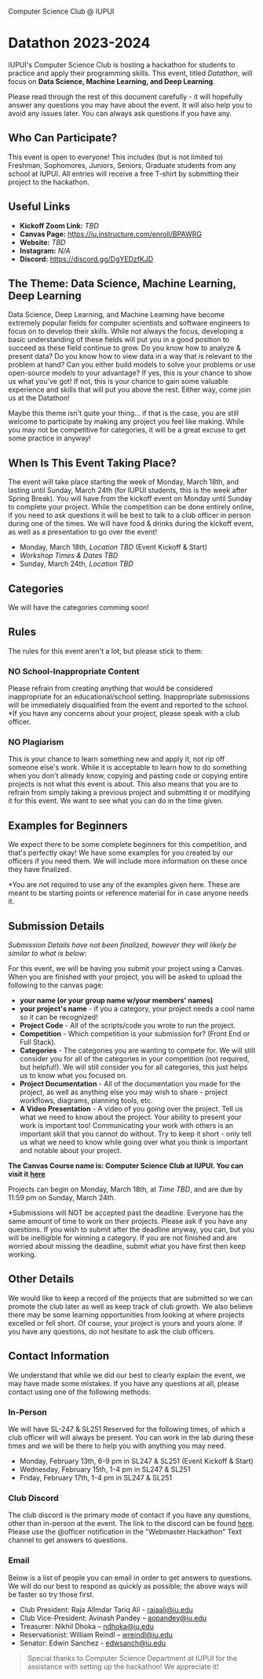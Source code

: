 Computer Science Club @ IUPUI
# Datathon 2023-2024

IUPUI's Computer Science Club is hosting a hackathon for students to practice and apply their programming skills. This event, titled *Datathon*, will focus on **Data Science, Machine Learning, and Deep Learning**.

Please read through the rest of this document carefully - it will hopefully answer any questions you may have about the event. It will also help you to avoid any issues later. You can always ask questions if you have any.

## Who Can Participate?

This event is open to everyone! This includes (but is not limited to) Freshman, Sophomores, Juniors, Seniors, Graduate students from any school at IUPUI. All entries will receive a free T-shirt by submitting their project to the hackathon.

## Useful Links
 - **Kickoff Zoom Link:** *TBD*
 - **Canvas Page:** https://iu.instructure.com/enroll/BPAWRG
 - **Website:** *TBD*
 - **Instagram:** *N/A*
 - **Discord:**  https://discord.gg/DgYEDzfKJD

## The Theme: Data Science, Machine Learning, Deep Learning
Data Science, Deep Learning, and Machine Learning have become extremely popular fields for computer scientists and software engineers to focus on to develop their skills. While not always the focus, developing a basic understanding of these fields will put you in a good position to succeed as these field continue to grow. Do you know how to analyze & present data? Do you know how to view data in a way that is relevant to the problem at hand? Can you either build models to solve your problems or use open-source models to your advantage? If yes, this is your chance to show us what you've got! If not, this is your chance to gain some valuable experience and skills that will put you above the rest. Either way, come join us at the Datathon!

Maybe this theme isn't quite your thing... if that is the case, you are still welcome to participate by making any project you feel like making. While you may not be competitive for categories, it will be a great excuse to get some practice in anyway!

## When Is This Event Taking Place?
The event will take place starting the week of Monday, March 18th, and lasting until Sunday, March 24th (for IUPUI students, this is the week after Spring Break). You will have from the kickoff event on Monday until Sunday to complete your project. While the competition can be done entirely online, if you need to ask questions it will be best to talk to a club officer in person during one of the times. We will have food & drinks during the kickoff event, as well as a presentation to go over the event!

* Monday, March 18th, *Location TBD*  (Event Kickoff & Start)
* *Workshop Times & Dates TBD*
* Sunday, March 24th, *Location TBD*

## Categories
We will have the categories comming soon!

## Rules
The rules for this event aren't a lot, but please stick to them:

### NO School-Inappropriate Content

Please refrain from creating anything that would be considered inappropriate for an educational/school setting. Inappropriate submissions will be immediately disqualified from the event and reported to the school.
*If you have any concerns about your project, please speak with a club officer. 

### NO Plagiarism

This is your chance to learn something new and apply it, not rip off someone else's work. While it is acceptable to learn how to do something when you don't already know, copying and pasting code or copying entire projects is not what this event is about. This also means that you are to refrain from simply taking a previous project and submitting it or modifying it for this event. We want to see what you can do in the time given.

## Examples for Beginners
We expect there to be some complete beginners for this competition, and that's perfectly okay! We have some examples for you created by our officers if you need them. We will include more information on these once they have finalized.

*You are not required to use any of the examples given here. These are meant to be starting points or reference material for in case anyone needs it.

## Submission Details

*Submission Details have not been finalized, however they will likely be similar to what is below:*

For this event, we will be having you submit your project using a Canvas. When you are finished with your project, you will be asked to upload the following to the canvas page:
* **your name (or your group name w/your members' names)**
* **your project's name** - if you a category, your project needs a cool name so it can be recognized!
* **Project Code** - All of the scripts/code you wrote to run the project.
* **Competition** - Which competition is your submission for? (Front End or Full Stack).
* **Categories** - The categories you are wanting to compete for. We will still consider you for all of the categories in your competition (not required, but helpful!). We will still consider you for all categories, this just helps us to know what you focused on.
* **Project Documentation** - All of the documentation you made for the project, as well as anything else you may wish to share - project workflows, diagrams, planning tools, etc.
* **A Video Presentation** - A video of you going over the project. Tell us what we need to know about the project. Your ability to present your work is important too! Communicating your work with others is an important skill that you cannot do without. Try to keep it short - only tell us what we need to know while going over what you think is important and notable about your project.

**The Canvas Course name is: Computer Science Club at IUPUI. You can visit it [here](https://iu.instructure.com/enroll/BPAWRG)**

Projects can begin on Monday, March 18th, at *Time TBD*, and are due by 11:59 pm on Sunday, March 24th.

*Submissions will NOT be accepted past the deadline. Everyone has the same amount of time to work on their projects. Please ask if you have any questions. If you wish to submit after the deadline anyway, you can, but you will be inelligible for winning a category. If you are not finished and are worried about missing the deadline, submit what you have first then keep working.

## Other Details
We would like to keep a record of the projects that are submitted so we can promote the club later as well as keep track of club growth. We also believe there may be some learning opportunities from looking at where projects excelled or fell short. Of course, your project is yours and yours alone. If you have any questions, do not hesitate to ask the club officers.

## Contact Information
We understand that while we did our best to clearly explain the event, we may have made some mistakes. If you have any questions at all, please contact using one of the following methods:

### In-Person
We will have SL-247 & SL251 Reserved for the following times, of which a club officer will will always be present. You can work in the lab during these times and we will be there to help you with anything you may need.

* Monday, February 13th, 6-9 pm in SL247 & SL251 (Event Kickoff & Start)
* Wednesday, February 15th, 1-4 pm in SL247 & SL251
* Friday, February 17th, 1-4 pm in SL247 & SL251

### Club Discord
The club discord is the primary mode of contact if you have any questions, other than in-person at the event. The link to the discord can be found [here](https://discord.gg/DgYEDzfKJD). Please use the @officer notification in the "Webmaster Hackathon" Text channel to get answers to questions.

### Email
Below is a list of people you can email in order to get answers to questions. We will do our best to respond as quickly as possible; the above ways will be faster so try those first.

* Club President: Raja Allmdar Tariq Ali - rajaali@iu.edu
* Club Vice-President: Avinash Pandey – aopandey@iu.edu
* Treasurer: Nikhil Dhoka – ndhoka@iu.edu
* Reservationist: William Reindl – wreindl@iu.edu
* Senator: Edwin Sanchez - edwsanch@iu.edu

> Special thanks to Computer Science Department at IUPUI for the assistance with setting up the hackathon! We appreciate it!
